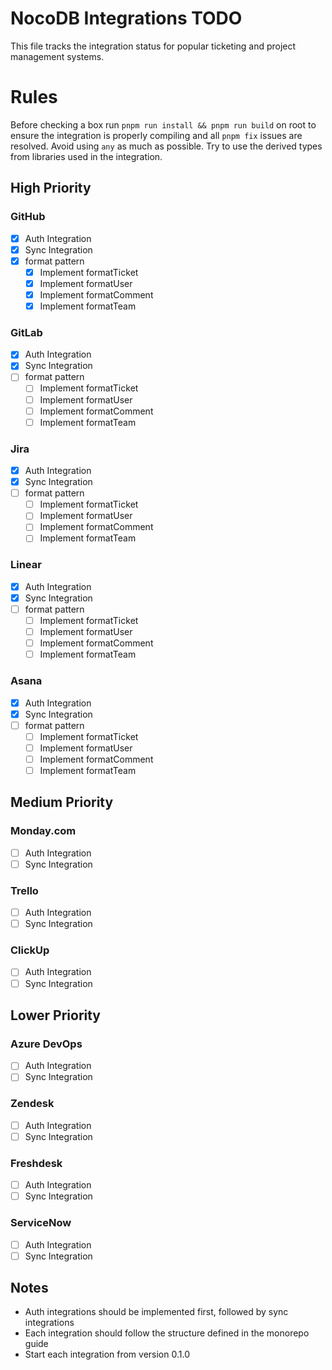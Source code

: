 # NocoDB Integrations TODO

This file tracks the integration status for popular ticketing and project management systems.

# Rules

Before checking a box run `pnpm run install && pnpm run build` on root to ensure the integration is properly compiling and all `pnpm fix` issues are resolved.
Avoid using `any` as much as possible. Try to use the derived types from libraries used in the integration.

## High Priority

### GitHub
- [x] Auth Integration
- [x] Sync Integration
- [x] format<Entity> pattern
  - [x] Implement formatTicket
  - [x] Implement formatUser
  - [x] Implement formatComment
  - [x] Implement formatTeam

### GitLab
- [x] Auth Integration
- [x] Sync Integration
- [ ] format<Entity> pattern
  - [ ] Implement formatTicket
  - [ ] Implement formatUser
  - [ ] Implement formatComment
  - [ ] Implement formatTeam

### Jira
- [x] Auth Integration
- [x] Sync Integration
- [ ] format<Entity> pattern
  - [ ] Implement formatTicket
  - [ ] Implement formatUser
  - [ ] Implement formatComment
  - [ ] Implement formatTeam

### Linear
- [x] Auth Integration
- [x] Sync Integration
- [ ] format<Entity> pattern
  - [ ] Implement formatTicket
  - [ ] Implement formatUser
  - [ ] Implement formatComment
  - [ ] Implement formatTeam

### Asana
- [x] Auth Integration
- [x] Sync Integration
- [ ] format<Entity> pattern
  - [ ] Implement formatTicket
  - [ ] Implement formatUser
  - [ ] Implement formatComment
  - [ ] Implement formatTeam

## Medium Priority

### Monday.com
- [ ] Auth Integration
- [ ] Sync Integration

### Trello
- [ ] Auth Integration
- [ ] Sync Integration

### ClickUp
- [ ] Auth Integration
- [ ] Sync Integration

## Lower Priority

### Azure DevOps
- [ ] Auth Integration
- [ ] Sync Integration

### Zendesk
- [ ] Auth Integration
- [ ] Sync Integration

### Freshdesk
- [ ] Auth Integration
- [ ] Sync Integration

### ServiceNow
- [ ] Auth Integration
- [ ] Sync Integration

## Notes
- Auth integrations should be implemented first, followed by sync integrations
- Each integration should follow the structure defined in the monorepo guide
- Start each integration from version 0.1.0 